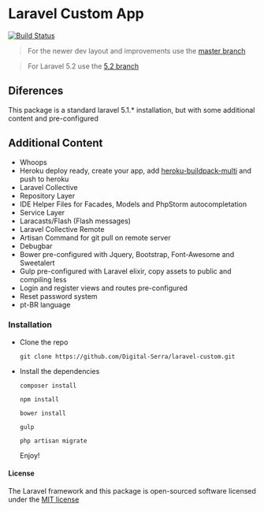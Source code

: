 # Laravel Custom App

[![Build Status](https://travis-ci.org/Digital-Serra/laravel-custom.svg?branch=5.1)](https://travis-ci.org/Digital-Serra/laravel-custom)

> For the newer dev layout and improvements use the [master branch](https://github.com/Digital-Serra/laravel-custom/tree/master)

> For Laravel 5.2 use the [5.2 branch](https://github.com/Digital-Serra/laravel-custom/tree/5.2)

## Diferences

This package is a standard laravel 5.1.* installation, but with some additional content and pre-configured

## Additional Content
* Whoops
* Heroku deploy ready, create your app, add [heroku-buildpack-multi](https://github.com/ddollar/heroku-buildpack-multi) and push to heroku
* Laravel Collective
* Repository Layer
* IDE Helper Files for Facades, Models and PhpStorm autocompletation
* Service Layer
* Laracasts/Flash (Flash messages)
* Laravel Collective Remote
* Artisan Command for git pull on remote server
* Debugbar
* Bower pre-configured with Jquery, Bootstrap, Font-Awesome and Sweetalert
* Gulp pre-configured with Laravel elixir, copy assets to public and compiling less
* Login and register views and routes pre-configured
* Reset password system
* pt-BR language

### Installation
* Clone the repo
    ```
    git clone https://github.com/Digital-Serra/laravel-custom.git
    ```
* Install the dependencies
    ```
    composer install
    ```

    ```
    npm install
    ```

    ```
    bower install
    ```

    ```
    gulp
    ```

    ```
    php artisan migrate
    ```

    Enjoy!

#### License

The Laravel framework and this package is open-sourced software licensed under the [MIT license](http://opensource.org/licenses/MIT)

